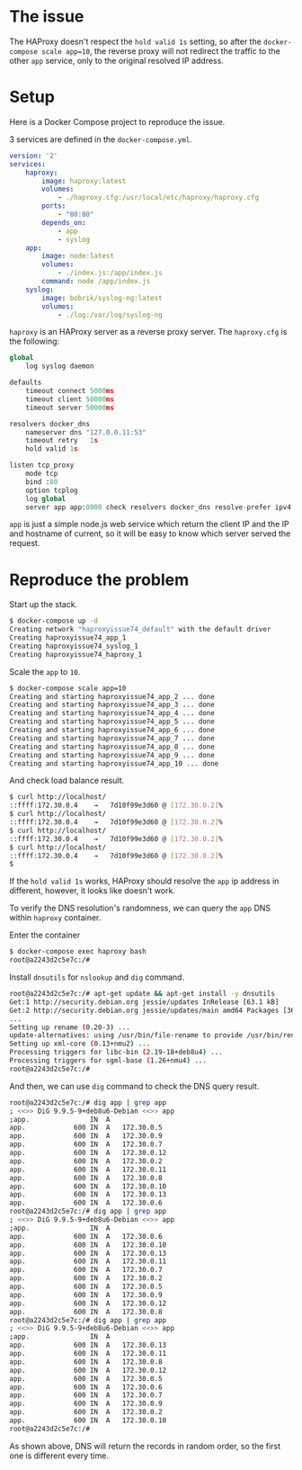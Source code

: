 # The issue

The HAProxy doesn't respect the `hold valid 1s` setting, so after the `docker-compose scale app=10`, the reverse proxy will not redirect the traffic to the other `app` service, only to the original resolved IP address.

# Setup

Here is a Docker Compose project to reproduce the issue.

3 services are defined in the `docker-compose.yml`.

```yaml
version: '2'
services:
    haproxy:
        image: haproxy:latest
        volumes:
            - ./haproxy.cfg:/usr/local/etc/haproxy/haproxy.cfg
        ports:
            - "80:80"
        depends_on:
            - app
            - syslog
    app:
        image: node:latest
        volumes:
            - ./index.js:/app/index.js
        command: node /app/index.js
    syslog:
        image: bobrik/syslog-ng:latest
        volumes:
            - ./log:/var/log/syslog-ng
```

`haproxy` is an HAProxy server as a reverse proxy server. The `haproxy.cfg` is the following:

```python
global
    log syslog daemon

defaults
    timeout connect 5000ms
    timeout client 50000ms
    timeout server 50000ms

resolvers docker_dns
    nameserver dns "127.0.0.11:53"
    timeout retry   1s
    hold valid 1s

listen tcp_proxy
    mode tcp
    bind :80
    option tcplog
    log global
    server app app:8000 check resolvers docker_dns resolve-prefer ipv4
```

`app` is just a simple node.js web service which return the client IP and the IP and hostname of current, so it will be easy to know which server served the request.

# Reproduce the problem

Start up the stack.

```bash
$ docker-compose up -d
Creating network "haproxyissue74_default" with the default driver
Creating haproxyissue74_app_1
Creating haproxyissue74_syslog_1
Creating haproxyissue74_haproxy_1
```

Scale the `app` to `10`.

```bash
$ docker-compose scale app=10
Creating and starting haproxyissue74_app_2 ... done
Creating and starting haproxyissue74_app_3 ... done
Creating and starting haproxyissue74_app_4 ... done
Creating and starting haproxyissue74_app_5 ... done
Creating and starting haproxyissue74_app_6 ... done
Creating and starting haproxyissue74_app_7 ... done
Creating and starting haproxyissue74_app_8 ... done
Creating and starting haproxyissue74_app_9 ... done
Creating and starting haproxyissue74_app_10 ... done
```

And check load balance result.

```bash
$ curl http://localhost/
::ffff:172.30.0.4	 → 	 7d10f99e3d60 @ [172.30.0.2]%
$ curl http://localhost/
::ffff:172.30.0.4	 → 	 7d10f99e3d60 @ [172.30.0.2]%
$ curl http://localhost/
::ffff:172.30.0.4	 → 	 7d10f99e3d60 @ [172.30.0.2]%
$ curl http://localhost/
::ffff:172.30.0.4	 → 	 7d10f99e3d60 @ [172.30.0.2]%
$
```

If the `hold valid 1s` works, HAProxy should resolve the `app` ip address in different, however, it looks like doesn't work.

To verify the DNS resolution's randomness, we can query the `app` DNS within `haproxy` container.

Enter the container

```bash
$ docker-compose exec haproxy bash
root@a2243d2c5e7c:/#
```

Install `dnsutils` for `nslookup` and `dig` command.

```bash
root@a2243d2c5e7c:/# apt-get update && apt-get install -y dnsutils
Get:1 http://security.debian.org jessie/updates InRelease [63.1 kB]
Get:2 http://security.debian.org jessie/updates/main amd64 Packages [366 kB]
...
Setting up rename (0.20-3) ...
update-alternatives: using /usr/bin/file-rename to provide /usr/bin/rename (rename) in auto mode
Setting up xml-core (0.13+nmu2) ...
Processing triggers for libc-bin (2.19-18+deb8u4) ...
Processing triggers for sgml-base (1.26+nmu4) ...
root@a2243d2c5e7c:/#
```

And then, we can use `dig` command to check the DNS query result.

```bash
root@a2243d2c5e7c:/# dig app | grep app
; <<>> DiG 9.9.5-9+deb8u6-Debian <<>> app
;app.				IN	A
app.			600	IN	A	172.30.0.5
app.			600	IN	A	172.30.0.9
app.			600	IN	A	172.30.0.7
app.			600	IN	A	172.30.0.12
app.			600	IN	A	172.30.0.2
app.			600	IN	A	172.30.0.11
app.			600	IN	A	172.30.0.8
app.			600	IN	A	172.30.0.10
app.			600	IN	A	172.30.0.13
app.			600	IN	A	172.30.0.6
root@a2243d2c5e7c:/# dig app | grep app
; <<>> DiG 9.9.5-9+deb8u6-Debian <<>> app
;app.				IN	A
app.			600	IN	A	172.30.0.6
app.			600	IN	A	172.30.0.10
app.			600	IN	A	172.30.0.13
app.			600	IN	A	172.30.0.11
app.			600	IN	A	172.30.0.7
app.			600	IN	A	172.30.0.2
app.			600	IN	A	172.30.0.5
app.			600	IN	A	172.30.0.9
app.			600	IN	A	172.30.0.12
app.			600	IN	A	172.30.0.8
root@a2243d2c5e7c:/# dig app | grep app
; <<>> DiG 9.9.5-9+deb8u6-Debian <<>> app
;app.				IN	A
app.			600	IN	A	172.30.0.13
app.			600	IN	A	172.30.0.11
app.			600	IN	A	172.30.0.8
app.			600	IN	A	172.30.0.12
app.			600	IN	A	172.30.0.5
app.			600	IN	A	172.30.0.6
app.			600	IN	A	172.30.0.7
app.			600	IN	A	172.30.0.9
app.			600	IN	A	172.30.0.2
app.			600	IN	A	172.30.0.10
root@a2243d2c5e7c:/#

```

As shown above, DNS will return the records in random order, so the first one is different every time.

